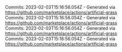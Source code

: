 Commits: 2023-02-03T15:16:56.054Z - Generated via https://github.com/marketplace/actions/artificial-grass
<br>
Commits: 2023-02-03T15:16:56.054Z - Generated via https://github.com/marketplace/actions/artificial-grass
<br>
Commits: 2023-02-03T15:16:56.054Z - Generated via https://github.com/marketplace/actions/artificial-grass
<br>
Commits: 2023-02-03T15:16:56.054Z - Generated via https://github.com/marketplace/actions/artificial-grass
<br>
